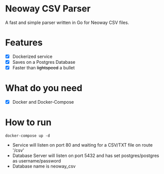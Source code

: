 # Neoway CSV Parser

A fast and simple parser written in Go for Neoway CSV files.

# Features

- [x] Dockerized service
- [x] Saves on a Postgres Database
- [x] Faster than ~~lightspeed~~ a bullet

# What do you need

- [x] Docker and Docker-Compose

# How to run

```
docker-compose up -d
```

- Service will listen on port 80 and waiting for a CSV/TXT file on route '/csv'
- Database Server will listen on port 5432 and has set postgres/postgres as username/password
- Database name is neoway_csv 
